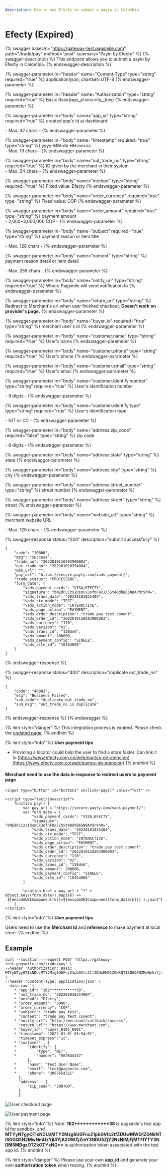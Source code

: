 ```yaml
---
description: How to use Efecty to submit a payin in Colombia.
---
```


# Efecty (Expired)

{% swagger baseUrl="https://gateway-test.pagsmile.com" path="/trade/pay" method="post" summary="Payin by Efecty" %}
{% swagger-description %}
This endpoint allows you to submit a payin by Efecty in Colombia.
{% endswagger-description %}

{% swagger-parameter in="header" name="Content-Type" type="string" required="true" %}
application/json; chartset=UTF-8
{% endswagger-parameter %}

{% swagger-parameter in="header" name="Authorization" type="string" required="true" %}
Basic Base($app\__id:$security\__key)
{% endswagger-parameter %}

{% swagger-parameter in="body" name="app_id" type="string" required="true" %}
created app's id at dashboard

\- Max. 32 chars -
{% endswagger-parameter %}

{% swagger-parameter in="body" name="timestamp" required="true" type="string" %}
yyyy-MM-dd HH:mm:ss\
\- Max. 19 chars -
{% endswagger-parameter %}

{% swagger-parameter in="body" name="out_trade_no" type="string" required="true" %}
ID given by the merchant in their system\
\- Max. 64 chars -&#x20;
{% endswagger-parameter %}

{% swagger-parameter in="body" name="method" type="string" required="true" %}
Fixed value: Efecty
{% endswagger-parameter %}

{% swagger-parameter in="body" name="order_currency" required="true" type="string" %}
Fixed value: COP
{% endswagger-parameter %}

{% swagger-parameter in="body" name="order_amount" required="true" type="string" %}
payment amount\
\- 2,000\~3,000,000 COP -
{% endswagger-parameter %}

{% swagger-parameter in="body" name="subject" required="true" type="string" %}
payment reason or item title

\- Max. 128 chars -
{% endswagger-parameter %}

{% swagger-parameter in="body" name="content" type="string" %}
payment reason detail or item detail

\- Max. 255 chars -
{% endswagger-parameter %}

{% swagger-parameter in="body" name="notify_url" type="string" required="true" %}
Where Pagsmile will send notification to
{% endswagger-parameter %}

{% swagger-parameter in="body" name="return_url" type="string" %}
Redirect to Merchant's url when user finished checkout. **Doesn't work on provider's page.**
{% endswagger-parameter %}

{% swagger-parameter in="body" name="buyer_id" required="true" type="string" %}
merchant user's id
{% endswagger-parameter %}

{% swagger-parameter in="body" name="customer.name" type="string" required="true" %}
User's name
{% endswagger-parameter %}

{% swagger-parameter in="body" name="customer.phone" type="string" required="true" %}
User's phone
{% endswagger-parameter %}

{% swagger-parameter in="body" name="customer.email" type="string" required="true" %}
User's email
{% endswagger-parameter %}

{% swagger-parameter in="body" name="customer.identify.number" type="string" required="true" %}
User's identification number

\- 9 digits -
{% endswagger-parameter %}

{% swagger-parameter in="body" name="customer.identify.type" type="string" required="true" %}
User's identification type

\- NIT or CC -
{% endswagger-parameter %}

{% swagger-parameter in="body" name="address.zip_code" required="false" type="string" %}
zip code

\- 6 digits -
{% endswagger-parameter %}

{% swagger-parameter in="body" name="address.state" type="string" %}
state
{% endswagger-parameter %}

{% swagger-parameter in="body" name="address.city" type="string" %}
city
{% endswagger-parameter %}

{% swagger-parameter in="body" name="address.street_number" type="string" %}
street number
{% endswagger-parameter %}

{% swagger-parameter in="body" name="address.street" type="string" %}
street
{% endswagger-parameter %}

{% swagger-parameter in="body" name="website_url" type="string" %}
merchant website URL

\- Max. 128 chars -
{% endswagger-parameter %}

{% swagger-response status="200" description="submit successfully" %}
```
{
    "code": "10000",
    "msg": "Success",
    "trade_no": "2022010110293900083",
    "out_trade_no": "202201010354004",
    "web_url": "",
    "pay_url": "https://secure.payty.com/vads-payment/",
    "trade_status": "PROCESSING",
    "form_date": {
        "vads_payment_cards": "VISA;EFECTY",
        "signature": "bNEdPLCzs1RsnCxJofnF9xJ/5St40dhB65N8APdr9hM=",
        "vads_trans_date": "20220101035404",
        "vads_ctx_mode": "TEST",
        "vads_action_mode": "INTERACTIVE",
        "vads_page_action": "PAYMENT",
        "vads_order_description": "trade pay test conent",
        "vads_order_id": "2022010110293900083",
        "vads_currency": "170",
        "vads_version": "V2",
        "vads_trans_id": "118dn6",
        "vads_amount": 200000,
        "vads_payment_config": "SINGLE",
        "vads_site_id": "10454805"
    }
}
```
{% endswagger-response %}

{% swagger-response status="400" description="duplicate out_trade_no" %}
```
{
    "code": "40002",
    "msg": "Business Failed",
    "sub_code": "duplicate-out_trade_no",
    "sub_msg": "out_trade_no is duplicate"
}
```
{% endswagger-response %}
{% endswagger %}

{% hint style="danger" %}
This integration process is expired. Please check the [updated page](efecty.md).
{% endhint %}

{% hint style="info" %}
**User payment tips**

* Providing a locator could help the user to find a store faster. Can link it to [https://www.efecty.com.co/web/puntos-de-atencion](https://www.efecty.com.co/web/puntos-de-atencion)
{% endhint %}

#### Merchant need to use the data in response to redirect users to payment page

```
<input type="button" id="button1" onclick="pay()" value="Test" />

<script type="text/javascript">
    function pay() {
        var pay_url = "https://secure.payty.com/vads-payment/";
        var form_date = {
            "vads_payment_cards": "VISA;EFECTY",
            "signature": "bNEdPLCzs1RsnCxJofnF9xJ/5St40dhB65N8APdr9hM=",
            "vads_trans_date": "20220101035404",
            "vads_ctx_mode": "TEST",
            "vads_action_mode": "INTERACTIVE",
            "vads_page_action": "PAYMENT",
            "vads_order_description": "trade pay test conent",
            "vads_order_id": "2022010110293900083",
            "vads_currency": "170",
            "vads_version": "V2",
            "vads_trans_id": "118dn6",
            "vads_amount": 200000,
            "vads_payment_config": "SINGLE",
            "vads_site_id": "10454805"
        }
        
        location.href = pay_url + "?" + Object.keys(form_date)?.map((k) => `${encodeURIComponent(k)}=${encodeURIComponent(form_date[k])}`).join("&");
    }
</script> 
```

{% hint style="info" %}
**User payment tips**

Users need to use the **Merchant Id** and **reference** to make payment at local store.
{% endhint %}

## Example

```
curl --location --request POST 'https://gateway-test.pagsmile.com/trade/pay' \
--header 'Authorization: Basic MTYyNTgyOTIxNDUzMTY2Mzg6UGFnc21pbGVfc2tfZDUwMWQ1ZGNkNTI5OGQ5N2MwNmUzYjI4YjA2OWZjZmY3NDU5ZjY2NzNiMjFjMTFlYTY3NDM5MDgzOTZkOTYxNQ==' \
--header 'Content-Type: application/json' \
--data-raw '{
    * "app_id": "162************38",
    * "out_trade_no": "202201010354004",
    * "method": "Efecty",
    * "order_amount": "3000",
    * "order_currency": "COP",
    * "subject": "trade pay test",
      "content": "trade pay test conent",
    * "notify_url": "http://merchant/callback/success",
      "return_url": "https://www.merchant.com",
    * "buyer_id": "buyer_0101_0001",
    * "timestamp": "2022-01-01 03:54:01",
      "timeout_express":"1c",
    * "customer" : {
    *     "identify": {
    *         "type": "NIT",
    *         "number": "502844147"
          },
    *     "name": "Test User Name",
    *     "email": "test@pagsmile.com",
    *     "phone": "3007654321"
      },
      "address" : {
          "zip_code": "300760",
      }
      }'
```

![User checkout page](<../../../.gitbook/assets/image (11).png>)

![User payment page](<../../../.gitbook/assets/image (12).png>)

{% hint style="info" %}
Note:  **162\*\*\*\*\*\*\*\*\*\*\*\*38** is pagsmile's test app id for sandbox, and **MTYyNTgyOTIxNDUzMTY2Mzg6UGFnc21pbGVfc2tfZDUwMWQ1ZGNkNTI5OGQ5N2MwNmUzYjI4YjA2OWZjZmY3NDU5ZjY2NzNiMjFjMTFlYTY3NDM5MDgzOTZkOTYxNQ==** is authorization token associated with the test app id.&#x20;
{% endhint %}

{% hint style="danger" %}
Please use your own **app\_id** and generate your own **authorization token** when testing.
{% endhint %}
